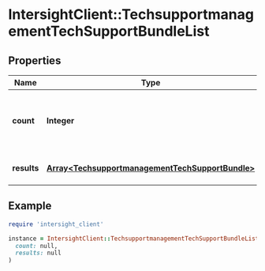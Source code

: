 # IntersightClient::TechsupportmanagementTechSupportBundleList

## Properties

| Name | Type | Description | Notes |
| ---- | ---- | ----------- | ----- |
| **count** | **Integer** | The total number of &#39;techsupportmanagement.TechSupportBundle&#39; resources matching the request, accross all pages. The &#39;Count&#39; attribute is included when the HTTP GET request includes the &#39;$inlinecount&#39; parameter. | [optional] |
| **results** | [**Array&lt;TechsupportmanagementTechSupportBundle&gt;**](TechsupportmanagementTechSupportBundle.md) | The array of &#39;techsupportmanagement.TechSupportBundle&#39; resources matching the request. | [optional] |

## Example

```ruby
require 'intersight_client'

instance = IntersightClient::TechsupportmanagementTechSupportBundleList.new(
  count: null,
  results: null
)
```

